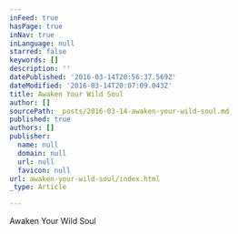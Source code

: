 ```yaml
---
inFeed: true
hasPage: true
inNav: true
inLanguage: null
starred: false
keywords: []
description: ''
datePublished: '2016-03-14T20:56:37.569Z'
dateModified: '2016-03-14T20:07:09.043Z'
title: Awaken Your Wild Soul
author: []
sourcePath: _posts/2016-03-14-awaken-your-wild-soul.md
published: true
authors: []
publisher:
  name: null
  domain: null
  url: null
  favicon: null
url: awaken-your-wild-soul/index.html
_type: Article

---
```

Awaken Your Wild Soul